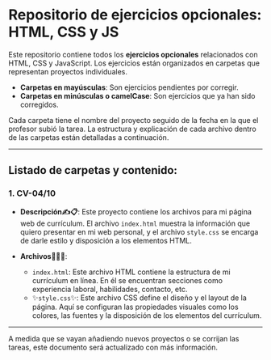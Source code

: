 # Repositorio de ejercicios opcionales: HTML, CSS y JS

Este repositorio contiene todos los **ejercicios opcionales** relacionados con HTML, CSS y JavaScript. Los ejercicios están organizados en carpetas que representan proyectos individuales.

- **Carpetas en mayúsculas**: Son ejercicios pendientes por corregir.
- **Carpetas en minúsculas o camelCase**: Son ejercicios que ya han sido corregidos.

Cada carpeta tiene el nombre del proyecto seguido de la fecha en la que el profesor subió la tarea. La estructura y explicación de cada archivo dentro de las carpetas están detalladas a continuación.

---

##  Listado de carpetas y contenido: 

### 1. **CV-04/10**
   - **Descripción✍📋**: Este proyecto contiene los archivos para mi página web de currículum. El archivo `index.html` muestra la información que quiero presentar en mi web personal, y el archivo `style.css` se encarga de darle estilo y disposición a los elementos HTML.
   
   - **Archivos📁👩‍💻**:
     - `index.html`: Este archivo HTML contiene la estructura de mi currículum en línea. En él se encuentran secciones como experiencia laboral, habilidades, contacto, etc.
     - ✨`style.css`✨: Este archivo CSS define el diseño y el layout de la página. Aquí se configuran las propiedades visuales como los colores, las fuentes y la disposición de los elementos del currículum.

---

A medida que se vayan añadiendo nuevos proyectos o se corrijan las tareas, este documento será actualizado con más información.

